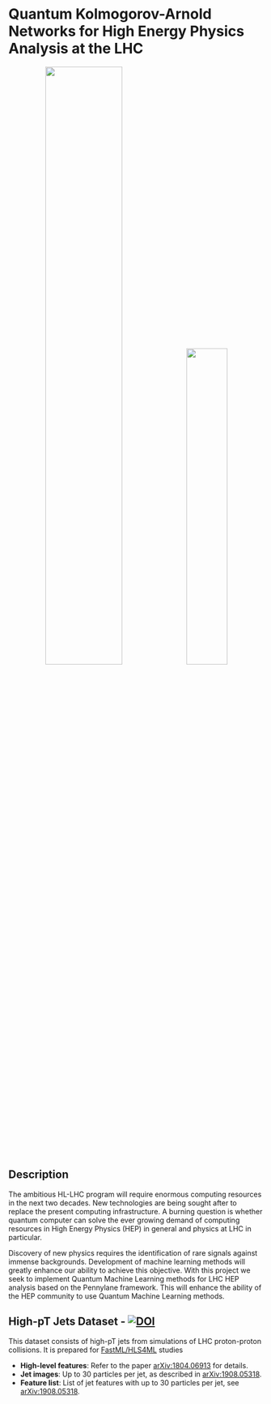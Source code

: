 # Quantum Kolmogorov-Arnold Networks for High Energy Physics Analysis at the LHC

<p align="center">
  <img src="https://github.com/user-attachments/assets/b99dd20c-624e-4be4-973f-f0652f10677e" width="55%" />
  <img src="https://github.com/user-attachments/assets/a1def6b6-d717-47a9-a95f-edb010b8b966" width="40%" />
</p>

## Description
The ambitious HL-LHC program will require enormous computing resources in the next two decades. New technologies are being sought after to replace the present computing infrastructure. A burning question is whether quantum computer can solve the ever growing demand of computing resources in High Energy Physics (HEP) in general and physics at LHC in particular.

Discovery of new physics requires the identification of rare signals against immense backgrounds. Development of machine learning methods will greatly enhance our ability to achieve this objective. With this project we seek to implement Quantum Machine Learning methods for LHC HEP analysis based on the Pennylane framework. This will enhance the ability of the HEP community to use Quantum Machine Learning methods.

## High-pT Jets Dataset - [![DOI](https://zenodo.org/badge/DOI/10.5281/zenodo.3601436.svg)](https://doi.org/10.5281/zenodo.3601436)

This dataset consists of high-pT jets from simulations of LHC proton-proton collisions. It is prepared for [FastML/HLS4ML](https://fastmachinelearning.org) studies 

- **High-level features**: Refer to the paper [arXiv:1804.06913](https://arxiv.org/abs/1804.06913) for details.
- **Jet images**: Up to 30 particles per jet, as described in [arXiv:1908.05318](https://arxiv.org/abs/1908.05318).
- **Feature list**: List of jet features with up to 30 particles per jet, see [arXiv:1908.05318](https://arxiv.org/abs/1908.05318).